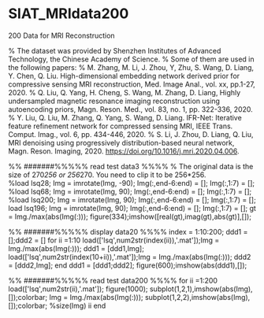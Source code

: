 # SIAT_MRIdata200
200 Data for MRI Reconstruction  

% The dataset was provided by Shenzhen Institutes of Advanced Technology, the Chinese Academy of Science.
% Some of them are used in the following papers:
% M. Zhang, M. Li, J. Zhou, Y, Zhu, S. Wang, D. Liang, Y. Chen, Q. Liu. High-dimensional embedding network derived prior for compressive sensing MRI reconstruction, Med. Image Anal., vol. xx, pp.1-27, 2020.
% Q. Liu, Q. Yang, H. Cheng, S. Wang, M. Zhang, D. Liang, Highly undersampled magnetic resonance imaging reconstruction using autoencoding priors, Magn. Reson. Med., vol. 83, no. 1, pp. 322-336, 2020.
% Y. Liu, Q. Liu, M. Zhang, Q. Yang, S. Wang, D. Liang. IFR-Net: Iterative feature refinement network for compressed sensing MRI, IEEE Trans. Comput. Imag., vol. 6, pp. 434-446, 2020.
% S. Li, J. Zhou, D. Liang, Q. Liu, MRI denoising using progressively distribution-based neural network, Magn. Reson. Imaging, 2020. https://doi.org/10.1016/j.mri.2020.04.006.


%% #######%%%%% read test data3 %%%%
% The original data is the size of 270*256 or 256*270. You need to clip it to be 256*256.  
%load lsq28; Img = imrotate(Img, -90); Img(:,end-6:end) = []; Img(:,1:7) = [];
%load lsq68;  Img = imrotate(Img, 90); Img(:,end-6:end) = []; Img(:,1:7) = [];
%load lsq200;  Img = imrotate(Img, 90); Img(:,end-6:end) = []; Img(:,1:7) = [];
load lsq196; Img = imrotate(Img, 90); Img(:,end-6:end) = []; Img(:,1:7) = [];
gt = Img./max(abs(Img(:)));
figure(334);imshow([real(gt),imag(gt),abs(gt)],[]);


%% #######%%%%% display data20 %%%%
index = 1:10:200;
ddd1 = [];ddd2 = []
for ii =1:10
    load(['lsq',num2str(index(ii)),'.mat']);Img = Img./max(abs(Img(:))); ddd1 = [ddd1,Img];
    load(['lsq',num2str(index(10+ii)),'.mat']);Img = Img./max(abs(Img(:))); ddd2 = [ddd2,Img];
end
ddd1 = [ddd1;ddd2];
figure(600);imshow(abs(ddd1),[]);

%% #######%%%%% read test data200 %%%%
for ii =1:200
    load(['lsq',num2str(ii),'.mat']);
    figure(1000);
    subplot(1,2,1),imshow(abs(Img),[]);colorbar;
    Img = Img./max(abs(Img(:)));
    subplot(1,2,2),imshow(abs(Img),[]);colorbar;
    %size(Img)
    ii
end

